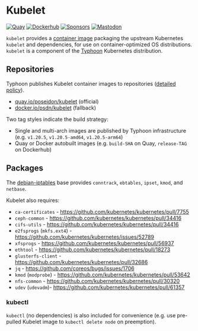 # Kubelet
[![Quay](https://img.shields.io/badge/container-quay-green)](https://quay.io/repository/poseidon/kubelet)
[![Dockerhub](https://img.shields.io/badge/container-dockerhub-blue)](https://hub.docker.com/r/psdn/kubelet)
[![Sponsors](https://img.shields.io/github/sponsors/poseidon?logo=github)](https://github.com/sponsors/poseidon)
[![Mastodon](https://img.shields.io/badge/follow-news-6364ff?logo=mastodon)](https://fosstodon.org/@typhoon)

`kubelet` provides a [container image](https://quay.io/repository/poseidon/kubelet) packaging the upstream Kubernetes `kubelet` and dependencies, for use on container-optimized OS distributions. `kubelet` is a component of the [Typhoon](https://github.com/poseidon/typhoon) Kubernetes distribution.

## Repositories

Typhoon publishes Kubelet container images to repositories ([detailed policy](https://typhoon.psdn.io/topics/security/#container-images)).

* [quay.io/poseidon/kubelet](https://quay.io/repository/poseidon/kubelet) (official)
* [docker.io/psdn/kubelet](https://hub.docker.com/repository/docker/psdn/kubelet) (fallback)

Two tag styles indicate the build strategy:

* Single and multi-arch images are published by Typhoon infrastructure (e.g. `v1.20.5`, `v1.20.5-amd64`, `v1.20.5-arm64`)
* Quay or Docker autobuilt images (e.g. `build-SHA` on Quay, `release-TAG` on Dockerhub)

## Packages

The [debian-iptables](https://github.com/kubernetes/kubernetes/tree/master/build/debian-iptables) base provides `conntrack`, `ebtables`, `ipset`, `kmod`, and `netbase`.

Kubelet also requires:

* `ca-certificates` - https://github.com/kubernetes/kubernetes/pull/7755
* `ceph-common` - https://github.com/kubernetes/kubernetes/pull/34416
* `cifs-utils` - https://github.com/kubernetes/kubernetes/pull/34416
* `e2fsprogs` (`mkfs.ext4`) - https://github.com/kubernetes/kubernetes/issues/52789
* `xfsprogs` - https://github.com/kubernetes/kubernetes/pull/56937
* `ethtool` - https://github.com/kubernetes/kubernetes/pull/18273
* `glusterfs-client` - https://github.com/kubernetes/kubernetes/pull/32686
* `jq` - https://github.com/coreos/bugs/issues/1706
* `kmod` (`modprobe`) - https://github.com/kubernetes/kubernetes/pull/53642
* `nfs-common` - https://github.com/kubernetes/kubernetes/pull/30320
* `udev` (`udevadm`)- https://github.com/kubernetes/kubernetes/pull/61357

### kubectl

`kubectl` (no dependencies) is also included for convenience (e.g. use pre-pulled Kubelet image to `kubectl delete node` on preemption).
